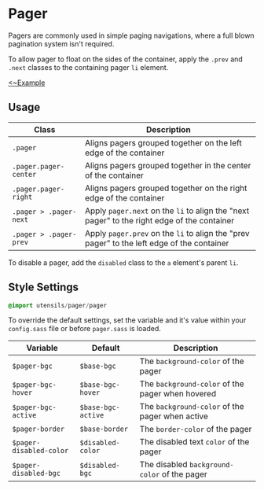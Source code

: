 # Pager
Pagers are commonly used in simple paging navigations, where a full
blown pagination system isn't required.

To allow pager to float on the sides of the container, apply the
`.prev` and `.next` classes to the containing pager `li` element.

[<~Example](markup/pager.html.haml)


## Usage

Class                   | Description
----------------------- | -------------------------------------------
`.pager`                | Aligns pagers grouped together on the left edge of the container
`.pager.pager-center`   | Aligns pagers grouped together in the center of the container
`.pager.pager-right`    | Aligns pagers grouped together on the right edge of the container
`.pager > .pager-next`  | Apply `pager.next` on the `li` to align the "next pager" to the right edge of the container
`.pager > .pager-prev`  | Apply `pager.prev` on the `li` to align the "prev pager" to the left edge of the container

To disable a pager, add the `disabled` class to the `a` element's parent `li`.


## Style Settings
```sass
@import utensils/pager/pager
```

To override the default settings, set the variable and it's value
within your `config.sass` file or before `pager.sass` is loaded.

Variable                | Default            | Description
----------------------- | ------------------ | -------------------------------------------
`$pager-bgc`            | `$base-bgc`        | The `background-color` of the pager
`$pager-bgc-hover`      | `$base-bgc-hover`  | The `background-color` of the pager when hovered
`$pager-bgc-active`     | `$base-bgc-active` | The `background-color` of the pager when active
`$pager-border`         | `$base-border`     | The `border-color` of the pager
`$pager-disabled-color` | `$disabled-color`  | The disabled text `color` of the pager
`$pager-disabled-bgc`   | `$disabled-bgc`    | The disabled `background-color` of the pager

